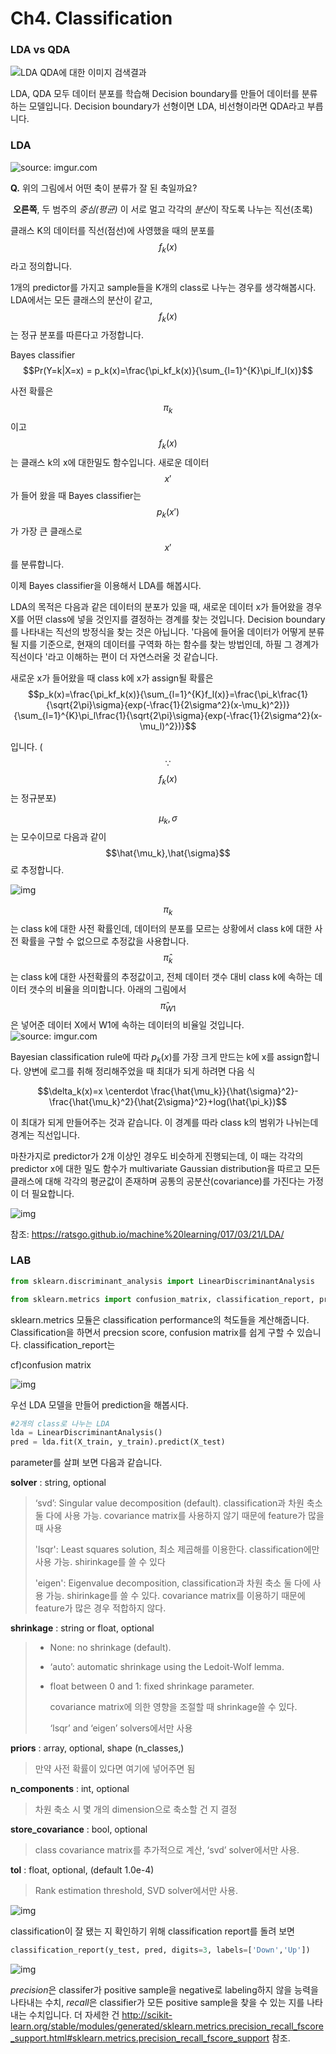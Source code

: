 # Ch4. Classification

### LDA vs QDA

![LDA QDA에 대한 이미지 검색결과](https://i.imgur.com/QMVFpRl.png)

LDA, QDA 모두 데이터 분포를 학습해 Decision boundary를 만들어 데이터를 분류하는 모델입니다. Decision boundary가 선형이면 LDA, 비선형이라면 QDA라고 부릅니다.

### LDA

![source: imgur.com](http://i.imgur.com/6ggd2F0.png)

**Q.** 위의 그림에서 어떤 축이 분류가 잘 된 축일까요? 

​      **오른쪽**, 두 범주의 *중심(평균)* 이 서로 멀고 각각의 *분산*이 작도록 나누는 직선(초록)

클래스 K의 데이터를 직선(점선)에 사영했을 때의 분포를 $$f_k(x)$$라고 정의합니다.

1개의 predictor를 가지고 sample들을 K개의 class로 나누는 경우를 생각해봅시다.  LDA에서는 모든 클래스의 분산이 같고, $$f_k(x)$$는 정규 분포를 따른다고 가정합니다. 

Bayes classifier  $$Pr(Y=k|X=x) = p_k(x)=\frac{\pi_kf_k(x)}{\sum_{l=1}^{K}\pi_lf_l(x)}$$

사전 확률은 $$\pi_k$$이고 $$f_k(x)$$는 클래스 k의 x에 대한밀도 함수입니다. 새로운 데이터 $$x'$$가 들어 왔을 때 Bayes classifier는 $$p_k(x')$$가 가장 큰 클래스로 $$x'$$ 를 분류합니다.



이제 Bayes classifier을 이용해서 LDA를 해봅시다. 

LDA의 목적은 다음과 같은 데이터의 분포가 있을 때, 새로운 데이터 x가 들어왔을 경우 X를 어떤 class에 넣을 것인지를 결정하는 경계를 찾는 것입니다. Decision boundary를 나타내는 직선의 방정식을 찾는 것은 아닙니다. '다음에 들어올 데이터가 어떻게 분류될 지를 기준으로, 현재의 데이터를 구역화 하는 함수를 찾는 방법인데, 하필 그 경계가 직선이다 '라고 이해하는 편이 더 자연스러울 것 같습니다.

새로운 x가 들어왔을 때 class k에 x가 assign될 확률은 $$p_k(x)=\frac{\pi_kf_k(x)}{\sum_{l=1}^{K}f_l(x)}=\frac{\pi_k\frac{1}{\sqrt{2\pi}\sigma}{exp(-\frac{1}{2\sigma^2}(x-\mu_k)^2})}{\sum_{l=1}^{K}\pi_l\frac{1}{\sqrt{2\pi}\sigma}{exp(-\frac{1}{2\sigma^2}(x-\mu_l)^2})}$$

입니다. ($$\because$$ $$f_k(x)$$는 정규분포)

$$\mu_k,\sigma$$는 모수이므로 다음과 같이 $$\hat{\mu_k},\hat{\sigma}$$로 추정합니다. 

![img](https://i.imgur.com/BzWeW2Y.png)

$$\pi_k$$는 class k에 대한 사전 확률인데, 데이터의 분포를 모르는 상황에서 class k에 대한 사전 확률을 구할 수 없으므로 추정값을 사용합니다.   $$\hat{\pi}_k$$는 class k에 대한 사전확률의 추정값이고, 전체 데이터 갯수 대비 class k에 속하는 데이터 갯수의 비율을 의미합니다.  아래의 그림에서 $$\hat{\pi}_{W1}$$은 넣어준 데이터 X에서 W1에 속하는 데이터의 비율일 것입니다.![source: imgur.com](http://i.imgur.com/VUhETyK.png)

Bayesian classification rule에 따라  $p_k(x)$를 가장 크게 만드는 k에 x를 assign합니다. 양변에 로그를 취해 정리해주었을 때 최대가 되게 하려면 다음 식

$$\delta_k(x)=x \centerdot \frac{\hat{\mu_k}}{\hat{\sigma}^2}- \frac{\hat{\mu_k}^2}{\hat{2\sigma}^2}+log(\hat{\pi_k})$$

이 최대가 되게 만들어주는 것과 같습니다. 이 경계를 따라 class k의 범위가 나뉘는데 경계는 직선입니다.

마찬가지로 predictor가 2개 이상인 경우도 비슷하게 진행되는데, 이 때는 각각의 predictor x에 대한 밀도 함수가 multivariate Gaussian distribution을 따르고 모든 클래스에 대해 각각의 평균값이 존재하며 공통의 공분산(covariance)를 가진다는 가정이 더 필요합니다.

![img](https://i.imgur.com/7LTVZcN.png)

참조: https://ratsgo.github.io/machine%20learning/017/03/21/LDA/



### LAB

```python
from sklearn.discriminant_analysis import LinearDiscriminantAnalysis

from sklearn.metrics import confusion_matrix, classification_report, precision_score
```

sklearn.metrics 모듈은 classification performance의 척도들을 계산해줍니다. Classification을 하면서 precsion score, confusion matrix를 쉽게 구할 수 있습니다. classification_report는

cf)confusion matrix

![img](http://cfile7.uf.tistory.com/image/26523F46590C1F0B033019)

우선 LDA 모델을 만들어 prediction을 해봅시다.

```python
#2개의 class로 나누는 LDA
lda = LinearDiscriminantAnalysis()
pred = lda.fit(X_train, y_train).predict(X_test)
```

parameter를 살펴 보면 다음과 같습니다.

**solver** : string, optional

> ‘svd’: Singular value decomposition (default). classification과 차원 축소 둘 다에 사용 가능. covariance matrix를 사용하지 않기 때문에 feature가 많을 때 사용
>
> 'lsqr': Least squares solution, 최소 제곱해를 이용한다. classification에만 사용 가능. shirinkage를 쓸 수 있다
>
> 'eigen': Eigenvalue decomposition, classification과 차원 축소 둘 다에 사용 가능. shirinkage를 쓸 수 있다. covariance matrix를 이용하기 때문에 feature가 많은 경우 적합하지 않다.

**shrinkage** : string or float, optional

> - None: no shrinkage (default).
>
> - ‘auto’: automatic shrinkage using the Ledoit-Wolf lemma.
>
> - float between 0 and 1: fixed shrinkage parameter.
>
>   covariance matrix에 의한 영향을 조절할 때 shrinkage쓸 수 있다.
>
>   ‘lsqr’ and ‘eigen’ solvers에서만 사용

**priors** : array, optional, shape (n_classes,)

> 만약 사전 확률이 있다면 여기에 넣어주면 됨

**n_components** : int, optional

> 차원 축소 시 몇 개의 dimension으로 축소할 건 지 결정 

**store_covariance** : bool, optional

> class covariance matrix를 추가적으로 계산, ‘svd’ solver에서만 사용.

**tol** : float, optional, (default 1.0e-4)

> Rank estimation threshold, SVD solver에서만 사용.

![img](https://i.imgur.com/568Q2MY.png)

classification이 잘 됐는 지 확인하기 위해 classification report를 돌려 보면

```python
classification_report(y_test, pred, digits=3, labels=['Down','Up'])
```

![img](https://i.imgur.com/iCj1kkd.png)

*precision*은 classifer가 positive sample을 negative로 labeling하지 않을 능력을 나타내는 수치, *recall*은 classifier가 모든 positive sample을 찾을 수 있는 지를 나타내는 수치입니다. 더 자세한 건 http://scikit-learn.org/stable/modules/generated/sklearn.metrics.precision_recall_fscore_support.html#sklearn.metrics.precision_recall_fscore_support 참조.

